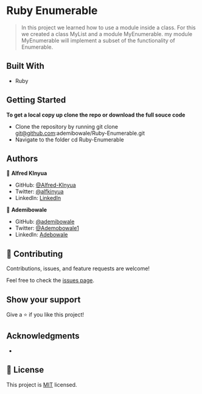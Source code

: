 # Ruby Enumerable

>In this project we learned how to use a module inside a class. For this we created a class MyList and a module MyEnumerable. my module MyEnumerable will implement a subset of the functionality of Enumerable.


## Built With

- Ruby


## Getting Started

**To get a local copy up clone the repo or download the full souce code**

- Clone the repository by running git clone git@github.com:ademibowale/Ruby-Enumerable.git
- Navigate to the folder cd Ruby-Enumerable

## Authors

👤 **Alfred KInyua**

- GitHub: [@Alfred-KInyua](https://github.com/Alfred-KInyua)
- Twitter: [@alfkinyua](https://twitter.com/alfkinyua)
- LinkedIn: [LinkedIn](https://https://www.linkedin.com/in/alfred-kinyua/)

👤 **Ademibowale**

- GitHub: [@ademibowale](https://github.com/ademibowale/)
- Twitter: [@Ademobowale1](https://twitter.com/Ademibowale1)
- LinkedIn: [Adebowale](https://www.linkedin.com/in/tech-adebowale-adegboye/)

## 🤝 Contributing

Contributions, issues, and feature requests are welcome!

Feel free to check the [issues page](https://github.com/ademibowale/Ruby-Enumerable/issues).

## Show your support

Give a ⭐️ if you like this project!

## Acknowledgments

-

## 📝 License

This project is [MIT](./LICENSE) licensed.